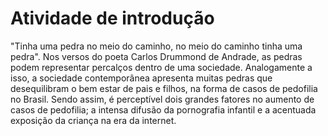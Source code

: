 # Atividade de introdução

"Tinha uma pedra no meio do caminho, no meio do caminho tinha uma pedra". Nos versos do poeta Carlos Drummond de Andrade, as pedras podem representar percalços dentro de uma sociedade. Analogamente a isso, a sociedade contemporânea apresenta muitas pedras que desequilibram o bem estar de pais e filhos, na forma de casos de pedofilia no Brasil. Sendo assim, é perceptível dois grandes fatores no aumento de casos de pedofilia; a intensa difusão da pornografia infantil e a acentuada exposição da criança na era da internet.